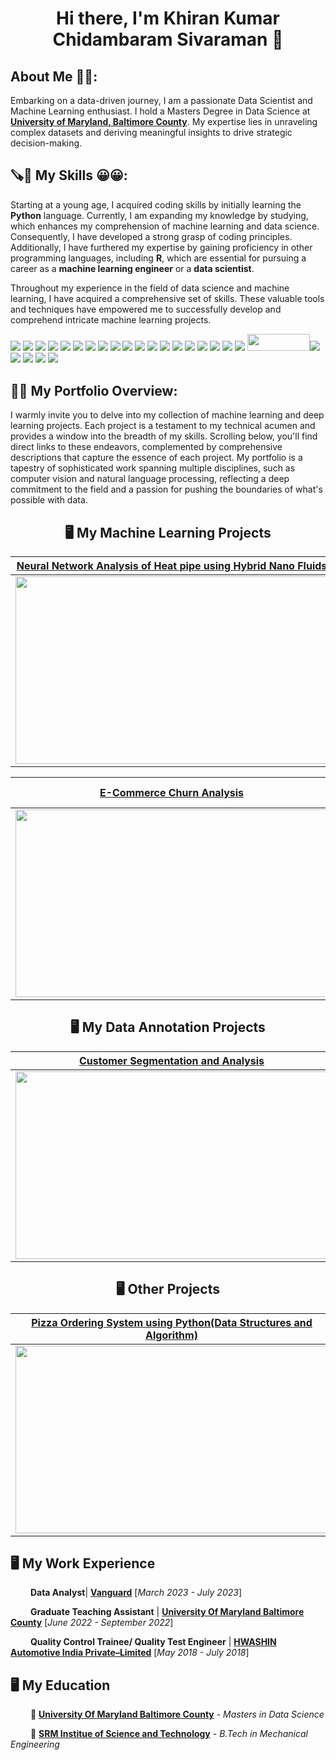 <h1 align = "center">Hi there, I'm Khiran Kumar Chidambaram Sivaraman 👋</h1>
<h2>  About Me 💼🎒: </h2>

Embarking on a data-driven journey, I am a passionate Data Scientist and Machine Learning enthusiast. I hold a Masters Degree in Data Science at [__University of Maryland, Baltimore County__](https://umbc.edu/). My expertise lies in unraveling complex datasets and deriving meaningful insights to drive strategic decision-making.
<h2>🪚🔧 My Skills 😀😀:</h2>

Starting at a young age, I acquired coding skills by initially learning the __Python__ language. Currently, I am expanding my knowledge by studying, which enhances my comprehension of machine learning and data science. Consequently, I have developed a strong grasp of coding principles. Additionally, I have furthered my expertise by gaining proficiency in other programming languages, including __R__, which are essential for pursuing a career as a __machine learning engineer__ or a __data scientist__.

Throughout my experience in the field of data science and machine learning, I have acquired a comprehensive set of skills. These valuable tools and techniques have empowered me to successfully develop and comprehend intricate machine learning projects.

[![](https://img.shields.io/badge/Python-FFD43B?style=for-the-badge&logo=python&logoColor=darkgreen)](https://www.python.org)  [![](https://img.shields.io/badge/TensorFlow-FF6F00?style=for-the-badge&logo=TensorFlow&logoColor=white)](https://www.tensorflow.org) [![](https://img.shields.io/badge/scikit_learn-F7931E?style=for-the-badge&logo=scikit-learn&logoColor=white)](https://scikit-learn.org/stable/) [![](https://img.shields.io/badge/SciPy-654FF0?style=for-the-badge&logo=SciPy&logoColor=white)](https://www.scipy.org) [![](https://img.shields.io/badge/Numpy-777BB4?style=for-the-badge&logo=numpy&logoColor=white)](https://numpy.org) [![](https://img.shields.io/badge/Pandas-2C2D72?style=for-the-badge&logo=pandas&logoColor=white)](https://pandas.pydata.org)  [![](https://img.shields.io/badge/Plotly-239120?style=for-the-badge&logo=plotly&logoColor=white)](https://plotly.com)   [![](https://img.shields.io/badge/PyTorch-EE4C2C?style=for-the-badge&logo=PyTorch&logoColor=white)](https://pytorch.org) [<img src = "https://img.shields.io/badge/MongoDB-4EA94B?style=for-the-badge&logo=mongodb&logoColor=white"/>](https://www.mongodb.com/) [![](https://img.shields.io/badge/R-276DC3?style=for-the-badge&logo=r&logoColor=white)](https://www.r-project.org) [![](https://img.shields.io/badge/Scala-DC322F?style=for-the-badge&logo=scala&logoColor=white)](https://www.scala-lang.org) [![](https://img.shields.io/badge/json-5E5C5C?style=for-the-badge&logo=json&logoColor=white)](https://www.json.org/json-en.html) [![](https://img.shields.io/badge/Tableau-E97627?style=for-the-badge&logo=Tableau&logoColor=white)](https://www.tableau.com) [![](https://img.shields.io/badge/C-00599C?style=for-the-badge&logo=c&logoColor=white)](https://www.cprogramming.com) [![](https://img.shields.io/badge/Keras-D00000?style=for-the-badge&logo=Keras&logoColor=white)](https://keras.io) [![](https://img.shields.io/badge/MySQL-00000F?style=for-the-badge&logo=mysql&logoColor=white)](https://www.mysql.com) [![](https://img.shields.io/badge/conda-342B029.svg?&style=for-the-badge&logo=anaconda&logoColor=white)](https://www.anaconda.com) [![](https://img.shields.io/badge/PowerBI-F2C811?style=for-the-badge&logo=Power%20BI&logoColor=white)](https://powerbi.microsoft.com/en-us/) [![](https://img.shields.io/badge/Colab-F9AB00?style=for-the-badge&logo=googlecolab&color=525252)](https://colab.research.google.com) [<img src = "https://img.shields.io/badge/SQLite-07405E?style=for-the-badge&logo=sqlite&logoColor=white" width = "100" height = "27.5"/>](https://www.sqlite.org/index.html)[![](https://img.shields.io/badge/LaTeX-47A141?style=for-the-badge&logo=LaTeX&logoColor=white)](https://www.latex-project.org) [![](https://img.shields.io/badge/Java-ED8B00?style=for-the-badge&logo=java&logoColor=white)](https://www.java.com/en/) [![](https://img.shields.io/badge/Microsoft_Excel-217346?style=for-the-badge&logo=microsoft-excel&logoColor=white)](https://www.microsoft.com/en-us/microsoft-365/excel) [![](https://img.shields.io/badge/Microsoft_PowerPoint-B7472A?style=for-the-badge&logo=microsoft-powerpoint&logoColor=white)](https://www.microsoft.com/en-us/microsoft-365/powerpoint) [![](https://img.shields.io/badge/Microsoft_Office-D83B01?style=for-the-badge&logo=microsoft-office&logoColor=white)](https://www.office.com)

## 💼🎒 My Portfolio Overview:

I warmly invite you to delve into my collection of machine learning and deep learning projects. Each project is a testament to my technical acumen and provides a window into the breadth of my skills. Scrolling below, you'll find direct links to these endeavors, complemented by comprehensive descriptions that capture the essence of each project. My portfolio is a tapestry of sophisticated work spanning multiple disciplines, such as computer vision and natural language processing, reflecting a deep commitment to the field and a passion for pushing the boundaries of what's possible with data.

<h2 align = "center"> 🖥 My Machine Learning Projects </h2> 

|  [Neural Network Analysis of Heat pipe using Hybrid Nano Fluids](https://github.com/sivkhiran/Neural-Network-Analysis-of-Heat-pipe-using-Hybrid-Nano-Fluids)|  [Chicago Taxi Usage Analysis](https://github.com/sivkhiran/Chicago-Taxi-analysis-using-MongoDB)|
| :-:| :-:| 
| [<img src = "https://github.com/sivkhiran/Images/blob/main/Neural-Networks.jpeg" width = 500 height = 300/>](https://github.com/sivkhiran/Neural-Network-Analysis-of-Heat-pipe-using-Hybrid-Nano-Fluids)| [<img src="https://github.com/sivkhiran/Images/blob/main/Chicago%20Taxi.jpg" width = 500 height = 300/>](https://github.com/sivkhiran/Chicago-Taxi-analysis-using-MongoDB)

| [E-Commerce Churn Analysis](https://github.com/sivkhiran/E-commerce-Churn-Analysis)|  [ A Comparative Evaluation of Sentiment Analysis in the case of Covid-19 Tweets](https://github.com/sivkhiran/Sentiment-Analysis-)|
| :-:| :-:| 
| [<img src = "https://github.com/sivkhiran/Images/blob/main/E%20commerce.png" width = 500 height = 300/>](https://github.com/sivkhiran/E-commerce-Churn-Analysis)| [<img src = "https://github.com/sivkhiran/Images/blob/main/Sentiment%20Analysis.jpg" width = 500 height = 300/>](https://github.com/sivkhiran/Sentiment-Analysis-)

<h2 align = "center"> 🖥 My Data Annotation Projects</h2>

| [ Customer Segmentation and Analysis](https://github.com/sivkhiran/Customer-Segmentation-and-Analysis)| 
| :-:
| [<img src = "https://github.com/sivkhiran/Images/blob/main/Customer-Segmentation.jpg" height = 300 width = 500/>](https://github.com/sivkhiran/Customer-Segmentation-and-Analysis)| 

<h2 align = "center"> 🖥 Other Projects</h2>

| [Pizza Ordering System using Python(Data Structures and Algorithm)](https://github.com/sivkhiran/Pizza-Ordering-system)|  [ Prevalence of Tobacco Usage in United States from 1995 to 2010)](https://github.com/sivkhiran/Prevalance-of-Tobacco-usage-in-US-)|
| :-:| :-:| 
| [<img src = "https://github.com/sivkhiran/Images/blob/main/Pizza.png" width = 500 height = 300/>](https://github.com/sivkhiran/Pizza-Ordering-system)| [<img src = "https://github.com/sivkhiran/Images/blob/main/Tobacco.jpeg" width = 500 height = 300/>](https://github.com/sivkhiran/Prevalance-of-Tobacco-usage-in-US-)

## 🖥 My Work Experience 

&emsp;&emsp;  __Data Analyst__| [__Vanguard__](https://investor.vanguard.com/corporate-portal) [*March 2023 - July 2023*]

&emsp;&emsp;  __Graduate Teaching Assistant__ | [__University Of Maryland Baltimore County__](https://umbc.edu/) [*June 2022 - September 2022*]

&emsp;&emsp; __Quality Control Trainee/ Quality Test Engineer__ | [__HWASHIN Automotive India Private–Limited__](https://www.hwashin.co.kr/eng/group/india_summary.do?fcode=5) [*May 2018 - July 2018*]

## 🖥 My Education 

&emsp;&emsp; 🏫 [__University Of Maryland Baltimore County__](https://umbc.edu/) - *Masters in Data Science*

&emsp;&emsp; 🏫 [__SRM Institue of Science and Technology__](https://www.srmist.edu.in/) - *B.Tech in Mechanical Engineering*



